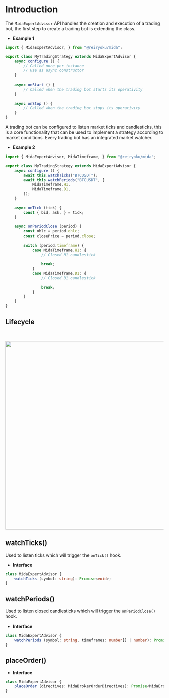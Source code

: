 # Introduction
The `MidaExpertAdvisor` API handles the creation and execution of a trading bot, the first step to
create a trading bot is extending the class.

- **Example 1**
```javascript
import { MidaExpertAdvisor, } from "@reiryoku/mida";

export class MyTradingStrategy extends MidaExpertAdvisor {
    async configure () {
        // Called once per instance
        // Use as async constructor
    }
    
    async onStart () {
        // Called when the trading bot starts its operativity
    }
    
    async onStop () {
        // Called when the trading bot stops its operativity
    }
}
```

A trading bot can be configured to listen market ticks and candlesticks, this is a core functionality that can be
used to implement a strategy according to market conditions. Every trading bot has an integrated market watcher.

- **Example 2**
```javascript
import { MidaExpertAdvisor, MidaTimeframe, } from "@reiryoku/mida";

export class MyTradingStrategy extends MidaExpertAdvisor {
    async configure () {
        await this.watchTicks("BTCUSDT");
        await this.watchPeriods("BTCUSDT", [
            MidaTimeframe.H1,
            MidaTimeframe.D1,
        ]);
    }
    
    async onTick (tick) {
        const { bid, ask, } = tick;
    }
    
    async onPeriodClose (period) {
        const ohlc = period.ohlc;
        const closePrice = period.close;
        
        switch (period.timeframe) {
            case MidaTimeframe.H1: {
                // Closed H1 candlestick
                
                break;
            }
            case MidaTimeframe.D1: {
                // Closed D1 candlestick
                
                break;
            }
        }
    }
}
```

## Lifecycle
<br>

<p align="center">
    <img src="/expert-advisor-lifecycle.svg" width="600px">
</p>

## watchTicks()
Used to listen ticks which will trigger the `onTick()` hook.

- **Interface**
```typescript
class MidaExpertAdvisor {
    watchTicks (symbol: string): Promise<void>;
}
```

## watchPeriods()
Used to listen closed candlesticks which will trigger the `onPeriodClose()` hook.

- **Interface**
```typescript
class MidaExpertAdvisor {
    watchPeriods (symbol: string, timeframes: number[] | number): Promise<void>;
}
```

## placeOrder()

- **Interface**
```typescript
class MidaExpertAdvisor {
    placeOrder (directives: MidaBrokerOrderDirectives): Promise<MidaBrokerOrder>;
}
```
